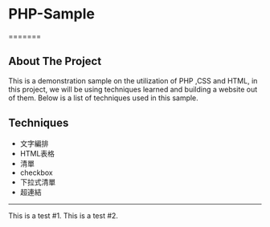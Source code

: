 # PHP-Sample


=======
## About The Project
This is a demonstration sample on the utilization of PHP ,CSS and HTML, in this project, we will be using techniques learned and building a website out of them. 
Below is a list of techniques used in this sample.
## Techniques
* 文字編排
* HTML表格
* 清單
* checkbox
* 下拉式清單
* 超連結
<hr>
This is a test #1.
This is a test #2.
